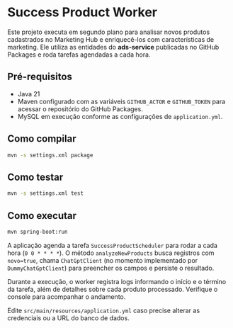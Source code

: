 # Success Product Worker

Este projeto executa em segundo plano para analisar novos produtos cadastrados no Marketing Hub e enriquecê-los com características de marketing. Ele utiliza as entidades do **ads-service** publicadas no GitHub Packages e roda tarefas agendadas a cada hora.

## Pré-requisitos
- Java 21
- Maven configurado com as variáveis `GITHUB_ACTOR` e `GITHUB_TOKEN` para acessar o repositório do GitHub Packages.
- MySQL em execução conforme as configurações de `application.yml`.

## Como compilar

```bash
mvn -s settings.xml package
```

## Como testar

```bash
mvn -s settings.xml test
```

## Como executar

```bash
mvn spring-boot:run
```

A aplicação agenda a tarefa `SuccessProductScheduler` para rodar a cada hora (`0 0 * * * *`). O método `analyzeNewProducts` busca registros com `novo=true`, chama `ChatGptClient` (no momento implementado por `DummyChatGptClient`) para preencher os campos e persiste o resultado.

Durante a execução, o worker registra logs informando o início e o término da tarefa, além de detalhes sobre cada produto processado. Verifique o console para acompanhar o andamento.

Edite `src/main/resources/application.yml` caso precise alterar as credenciais ou a URL do banco de dados.
